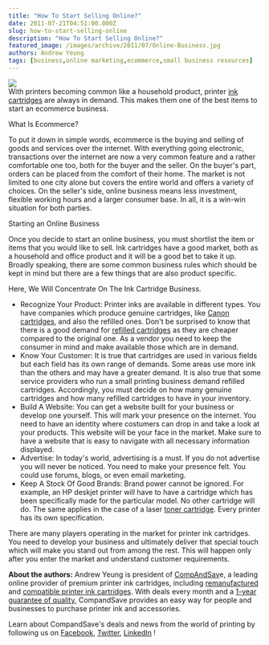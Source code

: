 ```yaml
---
title: "How To Start Selling Online?"
date: 2011-07-21T04:51:00.000Z
slug: how-to-start-selling-online
description: "How To Start Selling Online?"
featured_image: /images/archive/2011/07/Online-Business.jpg
authors: Andrew Yeung
tags: [business,online marketing,ecommerce,small business resources]
---
```


[![](/blog/images/Online-Business.jpg)](/blog/images/Online-Business.jpg)  
With printers becoming common like a household product, printer [ink cartridges](https://www.compandsave.com/) are always in demand. This makes them one of the best items to start an ecommerce business.

What Is Ecommerce?

To put it down in simple words, ecommerce is the buying and selling of goods and services over the internet. With everything going electronic, transactions over the internet are now a very common feature and a rather comfortable one too, both for the buyer and the seller. On the buyer's part, orders can be placed from the comfort of their home. The market is not limited to one city alone but covers the entire world and offers a variety of choices. On the seller's side, online business means less investment, flexible working hours and a larger consumer base. In all, it is a win-win situation for both parties.

Starting an Online Business

Once you decide to start an online business, you must shortlist the item or items that you would like to sell. Ink cartridges have a good market, both as a household and office product and it will be a good bet to take it up. Broadly speaking, there are some common business rules which should be kept in mind but there are a few things that are also product specific.

Here, We Will Concentrate On The Ink Cartridge Business.

* Recognize Your Product: Printer inks are available in different types. You have companies which produce genuine cartridges, like [Canon cartridges](https://www.compandsave.com/canon), and also the refilled ones. Don't be surprised to know that there is a good demand for [refilled cartridges](https://www.compandsave.com/) as they are cheaper compared to the original one. As a vendor you need to keep the consumer in mind and make available those which are in demand.
* Know Your Customer: It is true that cartridges are used in various fields but each field has its own range of demands. Some areas use more ink than the others and may have a greater demand. It is also true that some service providers who run a small printing business demand refilled cartridges. Accordingly, you must decide on how many genuine cartridges and how many refilled cartridges to have in your inventory.
* Build A Website: You can get a website built for your business or develop one yourself. This will mark your presence on the internet. You need to have an identity where costumers can drop in and take a look at your products. This website will be your face in the market. Make sure to have a website that is easy to navigate with all necessary information displayed.
* Advertise: In today's world, advertising is a must. If you do not advertise you will never be noticed. You need to make your presence felt. You could use forums, blogs, or even email marketing.
* Keep A Stock Of Good Brands: Brand power cannot be ignored. For example, an HP deskjet printer will have to have a cartridge which has been specifically made for the particular model. No other cartridge will do. The same applies in the case of a laser [toner cartridge](https://www.compandsave.com/). Every printer has its own specification.

There are many players operating in the market for printer ink cartridges. You need to develop your business and ultimately deliver that special touch which will make you stand out from among the rest. This will happen only after you enter the market and understand customer requirements.

  
**About the authors:** Andrew Yeung is president of [CompAndSav](https://www.compandsave.com/)e, a leading online provider of premium printer ink cartridges, including [remanufactured](https://www.compandsave.com/help) and [compatible printer ink cartridges](https://www.compandsave.com/help). With deals every month and a [1-year guarantee of quality](https://www.compandsave.com/help), CompandSave provides an easy way for people and businesses to purchase printer ink and accessories.

Learn about CompandSave's deals and news from the world of printing by following us on [Facebook](https://www.facebook.com/compandsave.ink), [Twitter](https://twitter.com/compandsave), [LinkedIn](https://www.linkedin.com) !